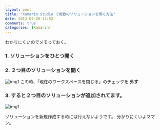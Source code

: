 ```yaml
---
layout: post
title: "Xamarin Studio で複数のソリューションを開く方法"
date: 2013-07-28 13:52
comments: true
categories: [Xamarin]
---
```

わかりにくいのでメモっておく。
<!--more-->
### 1. ソリューションをひとつ開く

### 2. ２つ目のソリューションを開く 

![img1](http://blog.amay077.net/assets/images/posts/open_multi_solution_in_xamarin_studio_01.png) この時、「現在のワークスペースを閉じる」のチェックを **外す**

### 3. すると２つ目のソリューションが追加されてます。 

![img1](http://blog.amay077.net/assets/images/posts/open_multi_solution_in_xamarin_studio_02.png)

ソリューションを新規作成する時には行えないようです。
分かりにくいよママン。